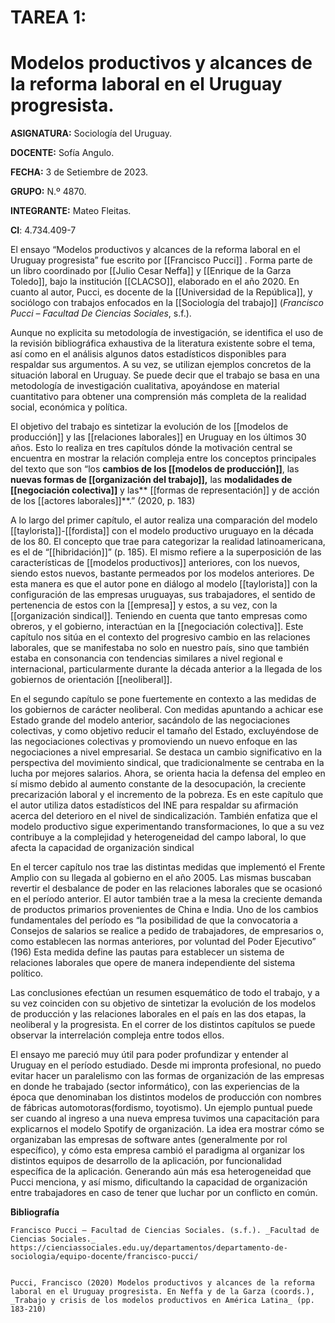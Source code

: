 <!-----

Yay, no errors, warnings, or alerts!

Conversion time: 0.328 seconds.


Using this Markdown file:

1. Paste this output into your source file.
2. See the notes and action items below regarding this conversion run.
3. Check the rendered output (headings, lists, code blocks, tables) for proper
   formatting and use a linkchecker before you publish this page.

Conversion notes:

* Docs to Markdown version 1.0β34
* Sun Sep 03 2023 08:46:23 GMT-0700 (PDT)
* Source doc: Tarea 1: Texto Pucci - Fleitas Mateo
----->



# **TAREA 1:** 


# Modelos productivos y alcances de la reforma laboral en el Uruguay progresista.

**ASIGNATURA:** Sociología del Uruguay.

**DOCENTE:** Sofía Angulo.

**FECHA:** 3 de Setiembre de 2023.

**GRUPO:** N.º 4870.

**INTEGRANTE:** Mateo Fleitas. 

**CI**: 4.734.409-7

El ensayo “Modelos productivos y alcances de la reforma laboral en el Uruguay progresista” fue escrito por [[Francisco Pucci]] . Forma parte de un libro coordinado por [[Julio Cesar Neffa]] y [[Enrique de la Garza Toledo]], bajo la institución [[CLACSO]], elaborado en el año 2020. En cuanto al autor, Pucci, es docente de la [[Universidad de la República]], y sociólogo con trabajos enfocados en la [[Sociología del trabajo]] (_Francisco Pucci – Facultad De Ciencias Sociales_, s.f.). 

Aunque no explicita su metodología de investigación, se identifica el uso de la revisión bibliográfica exhaustiva de la literatura existente sobre el tema, así como en el análisis algunos datos estadísticos disponibles para respaldar sus argumentos. A su vez, se utilizan ejemplos concretos de la situación laboral en Uruguay. Se puede decir que el trabajo se basa en una metodología de investigación cualitativa, apoyándose en material cuantitativo para obtener una comprensión más completa de la realidad social, económica y política.

El objetivo del trabajo es sintetizar la evolución de los [[modelos de producción]] y las [[relaciones laborales]] en Uruguay en los últimos 30 años. Esto lo realiza en tres capítulos dónde la motivación central se encuentra en mostrar la relación compleja entre los conceptos principales del texto que son “los **cambios de los [[modelos de producción]]**, las **nuevas formas de [[organización del trabajo]],** las **modalidades de [[negociación colectiva]]** y las** [[formas de representación]] y de acción de los [[actores laborales]]**.” (2020, p. 183)

A lo largo del primer capítulo, el autor realiza una comparación del modelo [[taylorista]]-[[fordista]] con el modelo productivo uruguayo en la década de los 80. El concepto que trae para categorizar la realidad latinoamericana, es el de “[[hibridación]]” (p. 185). El mismo refiere a la superposición de las características de [[modelos productivos]] anteriores, con los nuevos, siendo estos nuevos, bastante permeados por los modelos anteriores.  De esta manera es que el autor pone en diálogo al modelo [[taylorista]] con la configuración de las empresas uruguayas, sus trabajadores, el sentido de pertenencia de estos con la [[empresa]] y estos, a su vez, con la [[organización sindical]]. Teniendo en cuenta que tanto empresas como obreros, y el gobierno, interactúan en la [[negociación colectiva]]. Este capítulo nos sitúa en el contexto del progresivo cambio en las relaciones laborales, que se manifestaba no solo en nuestro país, sino que también estaba en consonancia con tendencias similares a nivel regional e internacional, particularmente durante la década anterior a la llegada de los gobiernos de orientación [[neoliberal]].

En el segundo capítulo se pone fuertemente en contexto a las medidas de los gobiernos de carácter neoliberal. Con medidas apuntando a achicar ese Estado grande del modelo anterior, sacándolo de las negociaciones colectivas, y como objetivo reducir el tamaño del Estado, excluyéndose de las negociaciones colectivas y promoviendo un nuevo enfoque en las negociaciones a nivel empresarial. Se destaca un cambio significativo en la perspectiva del movimiento sindical, que tradicionalmente se centraba en la lucha por mejores salarios. Ahora, se orienta hacia la defensa del empleo en sí mismo debido al aumento constante de la desocupación, la creciente precarización laboral y el incremento de la pobreza. Es en este capítulo que el autor utiliza datos estadísticos del INE para respaldar su afirmación acerca del deterioro en el nivel de sindicalización. También enfatiza que el modelo productivo sigue experimentando transformaciones, lo que a su vez contribuye a la complejidad y heterogeneidad del campo laboral, lo que afecta la capacidad de organización sindical

En el tercer capítulo nos trae las distintas medidas que implementó el Frente Amplio con su llegada al gobierno en el año 2005. Las mismas buscaban revertir el desbalance de poder en las relaciones laborales que se ocasionó en el período anterior. El autor también trae a la mesa la creciente demanda de productos primarios provenientes de China e India. Uno de los cambios fundamentales del período es “la posibilidad de que la convocatoria a Consejos de salarios se realice a pedido de trabajadores, de empresarios o, como establecen las normas anteriores, por voluntad del Poder Ejecutivo” (196) Esta medida define las pautas para establecer un sistema de relaciones laborales que opere de manera independiente del sistema político.

Las conclusiones efectúan un resumen esquemático de todo el trabajo, y a su vez coinciden con su objetivo de sintetizar la evolución de los modelos de producción y las relaciones laborales en el país en las dos etapas, la neoliberal y la progresista. En el correr de los distintos capítulos se puede observar la interrelación compleja entre todos ellos. 

El ensayo me pareció muy útil para poder profundizar y entender al Uruguay en el período estudiado. Desde mi impronta profesional, no puedo evitar hacer un paralelismo con las formas de organización de las empresas en donde he trabajado (sector informático), con las experiencias de la época que denominaban los distintos modelos de producción con nombres de fábricas automotoras(fordismo, toyotismo). Un ejemplo puntual puede ser cuando al ingreso a una nueva empresa tuvimos una capacitación para explicarnos el modelo Spotify de organización. La idea era mostrar cómo se organizaban las empresas de software antes (generalmente por rol específico), y cómo esta empresa cambió el paradigma al organizar los distintos equipos de desarrollo de la aplicación, por funcionalidad específica de la aplicación. Generando aún más esa heterogeneidad que Pucci menciona, y así mismo, dificultando la capacidad de organización entre trabajadores en caso de tener que luchar por un conflicto en común. 

**Bibliografía**


    Francisco Pucci – Facultad de Ciencias Sociales. (s.f.). _Facultad de Ciencias Sociales._ https://cienciassociales.edu.uy/departamentos/departamento-de-sociologia/equipo-docente/francisco-pucci/


    Pucci, Francisco (2020) Modelos productivos y alcances de la reforma laboral en el Uruguay progresista. En Neffa y de la Garza (coords.), _Trabajo y crisis de los modelos productivos en América Latina_ (pp. 183-210)
